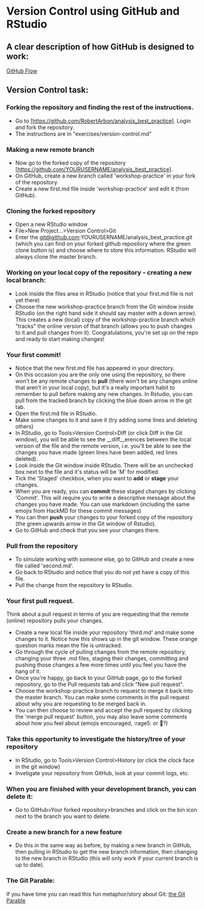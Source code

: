 Version Control using GitHub and RStudio
========================================================
## A clear description of how GitHub is designed to work:
[GitHub Flow](https://guides.github.com/introduction/flow/)

## Version Control task:
### Forking the repository and finding the rest of the instructions.
* Go to [https://github.com/RobertArbon/analysis_best_practice]. Login and fork the repository.
* The instructions are in "exercises/version-control.md"

### Making a new remote branch
* Now go to the forked copy of the repository [https://github.com/YOURUSERNAME/analysis_best_practice].
* On GitHub, create a new branch called 'workshop-practice' in your fork of the repository.
* Create a new first.md file inside 'workshop-practice' and edit it (from GitHub).

### Cloning the forked repository
* Open a new RStudio window
* File>New Project...>Version Control>Git
* Enter the git@github.com:YOURUSERNAME/analysis_best_practice.git (which you can find on your forked github repository where the green clone button is) and choose where to store this information. RStudio will always clone the master branch.

### Working on your local copy of the repository - creating a new local branch:
* Look inside the files area in RStudio (notice that your first.md file is not yet there)
* Choose the new workshop-practice branch from the Git window inside RStudio (on the right hand side it should say master with a down arrow). This creates a new (local) copy of the workshop-practice branch which "tracks" the online version of that branch (allows you to push changes to it and pull changes from it). 
Congratulations, you're set up on the repo and ready to start making changes!

### Your first commit!
* Notice that the new first.md file has appeared in your directory.
* On this occasion you are the only one using the repository, so there won't be any remote changes to __pull__ (there won't be any changes online that aren't in your local copy), but it's a really important habit to remember to pull before making any new changes. In Rstudio, you can pull from the tracked branch by clicking the blue down arrow in the git tab.
* Open the first.md file in RStudio.
* Make some changes to it and save it (try adding some lines and deleting others)
* In RStudio, go to Tools>Version Control>Diff (or click Diff in the Git window), you will be able to see the __diff__erences between the local version of the file and the remote version, i.e. you'll be able to see the changes you have made (green lines have been added, red lines deleted).
* Look inside the Git window inside RStudio. There will be an unchecked box next to the file and it's status will be 'M' for modified. 
* Tick the 'Staged' checkbox, when you want to __add__ or __stage__ your changes. 
* When you are ready, you can __commit__ these staged changes by clicking 'Commit'. This will require you to write a descriptive message about the changes you have made. You can use markdown (including the same emojis from HackMD for these commit messages)
* You can then __push__ your changes to your forked copy of the repository (the green upwards arrow in the Git window of Rstudio).
* Go to GitHub and check that you see your changes there.

### Pull from the repository
* To simulate working with someone else, go to GitHub and create a new file called 'second.md'.
* Go back to RStudio and notice that you do not yet have a copy of this file.
* Pull the change from the repository to RStudio.

### Your first pull request.
Think about a pull request in terms of you are requesting that the remote (online) repository pulls your changes.
* Create a new local file inside your repository 'third.md' and make some changes to it. Notice how this shows up in the git window. These orange question marks mean the file is untracked. 
* Go through the cycle of pulling changes from the remote repository, changing your three .md files, staging their changes, committing and pushing those changes a few more times until you feel you have the hang of it.
* Once you're happy, go back to your GitHub page, go to the forked repository, go to the Pull requests tab and click "New pull request".
* Choose the workshop-practice branch to request to merge it back into the master branch. You can make some comments in the pull request about why you are requesting to be merged back in.
* You can then choose to review and accept the pull request by clicking the 'merge pull request' button, you may also leave some comments about how you feel about (emojis encouraged, :rage5: or :100:?)

### Take this opportunity to investigate the history/tree of your repository
* In RStudio, go to Tools>Version Control>History (or click the clock face in the git window)
* Invetigate your repository from GitHub, look at your commit logs, etc.

### When you are finished with your development branch, you can delete it:
* Go to GitHub>Your forked repository>branches and click on the bin icon next to the branch you want to delete.

### Create a new branch for a new feature
* Do this in the same way as before, by making a new branch in GitHub, then pulling in RStudio to get the new branch information, then changing to the new branch in RStudio (this will only work if your current branch is up to date).

### The Git Parable:
If you have time you can read this fun metaphor/story about Git: [the Git Parable](http://tom.preston-werner.com/2009/05/19/the-git-parable.html)
